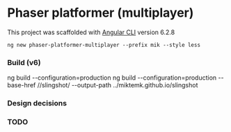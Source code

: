 # Phaser platformer (multiplayer)

This project was scaffolded with [Angular CLI](https://github.com/angular/angular-cli) version 6.2.8

    ng new phaser-platformer-multiplayer --prefix mik --style less

### Build (v6)

ng build --configuration=production
ng build --configuration=production --base-href //slingshot/ --output-path ../miktemk.github.io/slingshot

### Design decisions


### TODO
